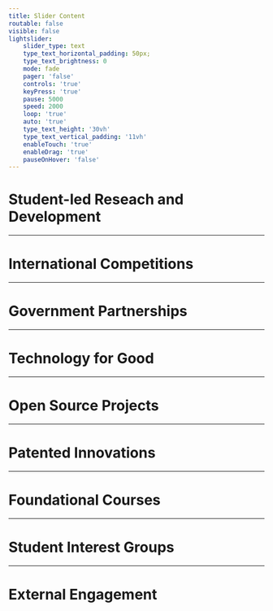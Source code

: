 ```yaml
---
title: Slider Content
routable: false
visible: false
lightslider:
    slider_type: text
    type_text_horizontal_padding: 50px;
    type_text_brightness: 0
    mode: fade
    pager: 'false'
    controls: 'true'
    keyPress: 'true'
    pause: 5000
    speed: 2000
    loop: 'true'
    auto: 'true'
    type_text_height: '30vh'
    type_text_vertical_padding: '11vh'
    enableTouch: 'true'
    enableDrag: 'true'
    pauseOnHover: 'false'
---
```


# Student-led Reseach and Development
___
# International Competitions
___
# Government Partnerships
___
# Technology for Good
___
# Open Source Projects
___
# Patented Innovations
___
# Foundational Courses
___
# Student Interest Groups
___
# External Engagement
 


